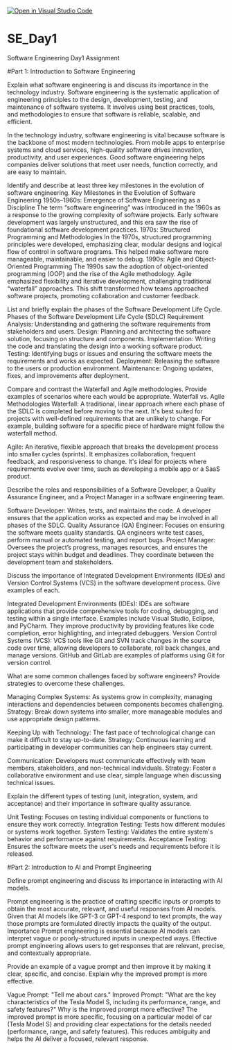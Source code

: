 [![Open in Visual Studio Code](https://classroom.github.com/assets/open-in-vscode-2e0aaae1b6195c2367325f4f02e2d04e9abb55f0b24a779b69b11b9e10269abc.svg)](https://classroom.github.com/online_ide?assignment_repo_id=18348099&assignment_repo_type=AssignmentRepo)
# SE_Day1
Software Engineering Day1 Assignment

#Part 1: Introduction to Software Engineering

Explain what software engineering is and discuss its importance in the technology industry.
Software engineering is the systematic application of engineering principles to the design, development, testing, and maintenance of software systems. It involves using best practices, tools, and methodologies to ensure that software is reliable, scalable, and efficient.

In the technology industry, software engineering is vital because software is the backbone of most modern technologies. From mobile apps to enterprise systems and cloud services, high-quality software drives innovation, productivity, and user experiences. Good software engineering helps companies deliver solutions that meet user needs, function correctly, and are easy to maintain.


Identify and describe at least three key milestones in the evolution of software engineering.
Key Milestones in the Evolution of Software Engineering
1950s–1960s: Emergence of Software Engineering as a Discipline The term “software engineering” was introduced in the 1960s as a response to the growing complexity of software projects. Early software development was largely unstructured, and this era saw the rise of foundational software development practices.
1970s: Structured Programming and Methodologies In the 1970s, structured programming principles were developed, emphasizing clear, modular designs and logical flow of control in software programs. This helped make software more manageable, maintainable, and easier to debug.
1990s: Agile and Object-Oriented Programming The 1990s saw the adoption of object-oriented programming (OOP) and the rise of the Agile methodology. Agile emphasized flexibility and iterative development, challenging traditional “waterfall” approaches. This shift transformed how teams approached software projects, promoting collaboration and customer feedback.


List and briefly explain the phases of the Software Development Life Cycle.
Phases of the Software Development Life Cycle (SDLC)
Requirement Analysis: Understanding and gathering the software requirements from stakeholders and users.
Design: Planning and architecting the software solution, focusing on structure and components.
Implementation: Writing the code and translating the design into a working software product.
Testing: Identifying bugs or issues and ensuring the software meets the requirements and works as expected.
Deployment: Releasing the software to the users or production environment.
Maintenance: Ongoing updates, fixes, and improvements after deployment.


Compare and contrast the Waterfall and Agile methodologies. Provide examples of scenarios where each would be appropriate.
Waterfall vs. Agile Methodologies
Waterfall: A traditional, linear approach where each phase of the SDLC is completed before moving to the next. It's best suited for projects with well-defined requirements that are unlikely to change. For example, building software for a specific piece of hardware might follow the waterfall method.

Agile: An iterative, flexible approach that breaks the development process into smaller cycles (sprints). It emphasizes collaboration, frequent feedback, and responsiveness to change. It's ideal for projects where requirements evolve over time, such as developing a mobile app or a SaaS product.


Describe the roles and responsibilities of a Software Developer, a Quality Assurance Engineer, and a Project Manager in a software engineering team.

Software Developer: Writes, tests, and maintains the code. A developer ensures that the application works as expected and may be involved in all phases of the SDLC.
Quality Assurance (QA) Engineer: Focuses on ensuring the software meets quality standards. QA engineers write test cases, perform manual or automated testing, and report bugs.
Project Manager: Oversees the project’s progress, manages resources, and ensures the project stays within budget and deadlines. They coordinate between the development team and stakeholders.


Discuss the importance of Integrated Development Environments (IDEs) and Version Control Systems (VCS) in the software development process. Give examples of each.

Integrated Development Environments (IDEs): IDEs are software applications that provide comprehensive tools for coding, debugging, and testing within a single interface. Examples include Visual Studio, Eclipse, and PyCharm. They improve productivity by providing features like code completion, error highlighting, and integrated debuggers.
Version Control Systems (VCS): VCS tools like Git and SVN track changes in the source code over time, allowing developers to collaborate, roll back changes, and manage versions. GitHub and GitLab are examples of platforms using Git for version control.



What are some common challenges faced by software engineers? Provide strategies to overcome these challenges.

Managing Complex Systems: As systems grow in complexity, managing interactions and dependencies between components becomes challenging. Strategy: Break down systems into smaller, more manageable modules and use appropriate design patterns.

Keeping Up with Technology: The fast pace of technological change can make it difficult to stay up-to-date. Strategy: Continuous learning and participating in developer communities can help engineers stay current.

Communication: Developers must communicate effectively with team members, stakeholders, and non-technical individuals. Strategy: Foster a collaborative environment and use clear, simple language when discussing technical issues.



Explain the different types of testing (unit, integration, system, and acceptance) and their importance in software quality assurance.

Unit Testing: Focuses on testing individual components or functions to ensure they work correctly.
Integration Testing: Tests how different modules or systems work together.
System Testing: Validates the entire system's behavior and performance against requirements.
Acceptance Testing: Ensures the software meets the user's needs and requirements before it is released.



#Part 2: Introduction to AI and Prompt Engineering


Define prompt engineering and discuss its importance in interacting with AI models.

Prompt engineering is the practice of crafting specific inputs or prompts to obtain the most accurate, relevant, and useful responses from AI models. Given that AI models like GPT-3 or GPT-4 respond to text prompts, the way those prompts are formulated directly impacts the quality of the output.
Importance
Prompt engineering is essential because AI models can interpret vague or poorly-structured inputs in unexpected ways. Effective prompt engineering allows users to get responses that are relevant, precise, and contextually appropriate.



Provide an example of a vague prompt and then improve it by making it clear, specific, and concise. Explain why the improved prompt is more effective.

Vague Prompt: "Tell me about cars."
Improved Prompt: "What are the key characteristics of the Tesla Model S, including its performance, range, and safety features?"
Why is the improved prompt more effective? The improved prompt is more specific, focusing on a particular model of car (Tesla Model S) and providing clear expectations for the details needed (performance, range, and safety features). This reduces ambiguity and helps the AI deliver a focused, relevant response.
